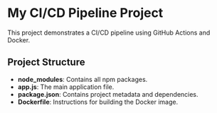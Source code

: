 # My CI/CD Pipeline Project

This project demonstrates a CI/CD pipeline using GitHub Actions and Docker.

## Project Structure
- **node_modules**: Contains all npm packages.
- **app.js**: The main application file.
- **package.json**: Contains project metadata and dependencies.
- **Dockerfile**: Instructions for building the Docker image.

